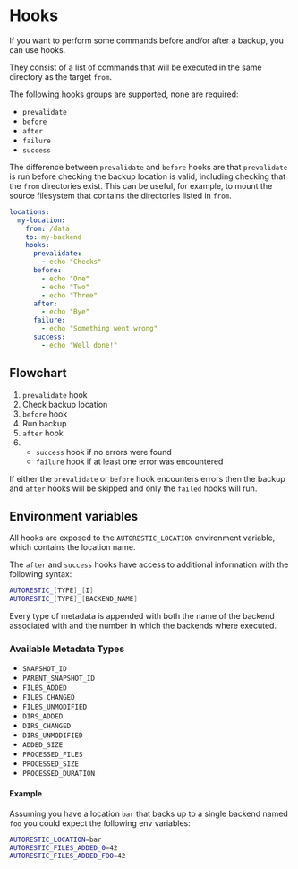 # Hooks

If you want to perform some commands before and/or after a backup, you can use hooks.

They consist of a list of commands that will be executed in the same directory as the target `from`.

The following hooks groups are supported, none are required:

- `prevalidate`
- `before`
- `after`
- `failure`
- `success`

The difference between `prevalidate` and `before` hooks are that `prevalidate` is run before checking the backup location is valid, including checking that the `from` directories exist. This can be useful, for example, to mount the source filesystem that contains the directories listed in `from`.

```yml | .autorestic.yml
locations:
  my-location:
    from: /data
    to: my-backend
    hooks:
      prevalidate:
        - echo "Checks"
      before:
        - echo "One"
        - echo "Two"
        - echo "Three"
      after:
        - echo "Bye"
      failure:
        - echo "Something went wrong"
      success:
        - echo "Well done!"
```

## Flowchart

1. `prevalidate` hook
2. Check backup location
3. `before` hook
4. Run backup
5. `after` hook
6. - `success` hook if no errors were found
   - `failure` hook if at least one error was encountered

If either the `prevalidate` or `before` hook encounters errors then the backup and `after` hooks will be skipped and only the `failed` hooks will run.

## Environment variables

All hooks are exposed to the `AUTORESTIC_LOCATION` environment variable, which contains the location name.

The `after` and `success` hooks have access to additional information with the following syntax:

```bash
AUTORESTIC_[TYPE]_[I]
AUTORESTIC_[TYPE]_[BACKEND_NAME]
```

Every type of metadata is appended with both the name of the backend associated with and the number in which the backends where executed.

### Available Metadata Types

- `SNAPSHOT_ID`
- `PARENT_SNAPSHOT_ID`
- `FILES_ADDED`
- `FILES_CHANGED`
- `FILES_UNMODIFIED`
- `DIRS_ADDED`
- `DIRS_CHANGED`
- `DIRS_UNMODIFIED`
- `ADDED_SIZE`
- `PROCESSED_FILES`
- `PROCESSED_SIZE`
- `PROCESSED_DURATION`

#### Example

Assuming you have a location `bar` that backs up to a single backend named `foo` you could expect the following env variables:

```bash
AUTORESTIC_LOCATION=bar
AUTORESTIC_FILES_ADDED_0=42
AUTORESTIC_FILES_ADDED_FOO=42
```
